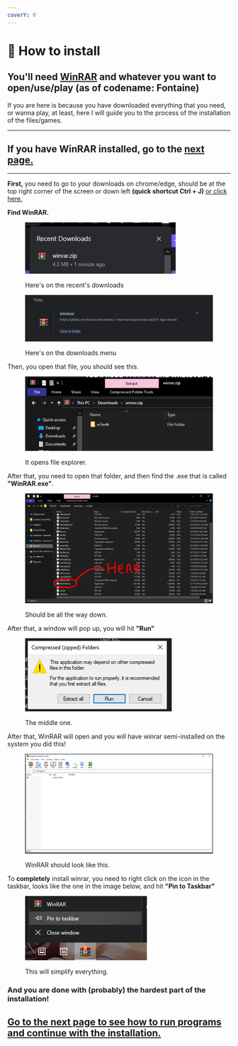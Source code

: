 ```yaml
---
coverY: 0
---
```


# 🔨 How to install

## You'll need [WinRAR](../download-links/winrar.md) and whatever you want to open/use/play (as of codename: Fontaine)

If you are here is because you have downloaded everything that you need, or wanna play, at least, here I will guide you to the process of the installation of the files/games.

***

## If you have WinRAR installed, go to the [next page.](how-to-run-programs-that-normally-wont-run..md)

***

**First,** you need to go to your downloads on chrome/edge, should be at the top right corner of the screen or down left **(quick shortcut Ctrl + J)** [or click here.](chrome://downloads)

**Find WinRAR.**

<figure><img src="../.gitbook/assets/image (2).png" alt=""><figcaption><p>Here's on the recent's downloads</p></figcaption></figure>

<figure><img src="../.gitbook/assets/image (1).png" alt=""><figcaption><p>Here's on the downloads menu</p></figcaption></figure>

Then, you open that file, you should see this.

<figure><img src="../.gitbook/assets/image (3).png" alt=""><figcaption><p>It opens file explorer.</p></figcaption></figure>

After that, you need to open that folder, and then find the .exe that is called **"WinRAR.exe"**.

<figure><img src="../.gitbook/assets/imasdadsage.png" alt=""><figcaption><p>Should be all the way down.</p></figcaption></figure>

After that, a window will pop up, you will hit **"Run"**

<figure><img src="../.gitbook/assets/image (5).png" alt=""><figcaption><p>The middle one.</p></figcaption></figure>

After that, WinRAR will open and you will have winrar semi-installed on the system you did this!

<figure><img src="../.gitbook/assets/image (6).png" alt=""><figcaption><p>WinRAR should look like this.</p></figcaption></figure>

To **completely** install winrar, you need to right click on the icon in the taskbar, looks like the one in the image below, and hit **"Pin to Taskbar"**

<figure><img src="../.gitbook/assets/image (7).png" alt=""><figcaption><p>This will simplify everything.</p></figcaption></figure>

### And you are done with (probably) the hardest part of the installation!

## [Go to the next page to see how to run programs and continue with the installation.](how-to-run-programs-that-normally-wont-run..md)
